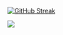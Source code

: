 [![GitHub Streak](https://github-readme-streak-stats.herokuapp.com/?user=ahmedyounes)](https://git.io/streak-stats)

![](https://komarev.com/ghpvc/?username=ahmedyounes)
<!--
**ahmedyounes/ahmedyounes** is a ✨ _special_ ✨ repository because its `README.md` (this file) appears on your GitHub profile.

Here are some ideas to get you started:

- 🔭 I’m currently working on ...
- 🌱 I’m currently learning ...
- 👯 I’m looking to collaborate on ...
- 🤔 I’m looking for help with ...
- 💬 Ask me about ...
- 📫 How to reach me: ...
- 😄 Pronouns: ...
- ⚡ Fun fact: ...
-->
